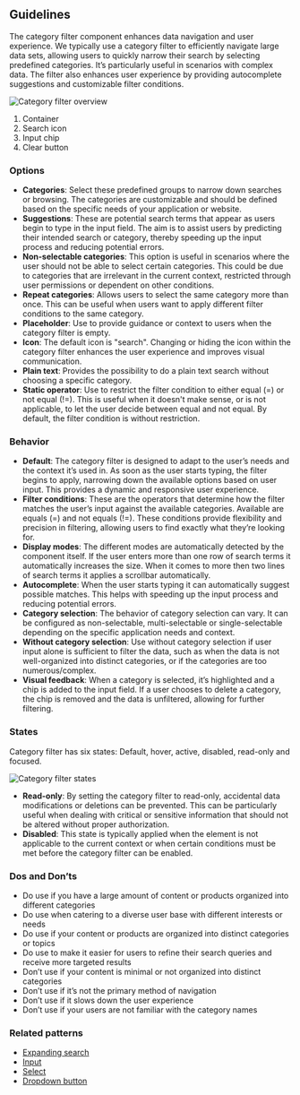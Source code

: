 ## Guidelines

The category filter component enhances data navigation and user experience. We typically use a category filter to efficiently navigate large data sets, allowing users to quickly narrow their search by selecting predefined categories. It’s particularly useful in scenarios with complex data. The filter also enhances user experience by providing autocomplete suggestions and customizable filter conditions.

![Category filter overview](https://www.figma.com/design/wEptRgAezDU1z80Cn3eZ0o/iX-Pattern-Illustrations?type=design&node-id=1799-38402&mode=design&t=hgAA8GogE70JbHHy-1)

1. Container
2. Search icon
3. Input chip
4. Clear button

### Options

- **Categories**: Select these predefined groups to narrow down searches or browsing. The categories are customizable and should be defined based on the specific needs of your application or website.
- **Suggestions**: These are potential search terms that appear as users begin to type in the input field. The aim is to assist users by predicting their intended search or category, thereby speeding up the input process and reducing potential errors.
- **Non-selectable categories**: This option is useful in scenarios where the user should not be able to select certain categories. This could be due to categories that are irrelevant in the current context, restricted through user permissions or dependent on other conditions.
- **Repeat categories**: Allows users to select the same category more than once. This can be useful when users want to apply different filter conditions to the same category.
- **Placeholder**: Use to provide guidance or context to users when the category filter is empty.
- **Icon**: The default icon is "search". Changing or hiding the icon within the category filter enhances the user experience and improves visual communication.
- **Plain text**: Provides the possibility to do a plain text search without choosing a specific category.
- **Static operator**: Use to restrict the filter condition to either equal (=) or not equal (!=). This is useful when it doesn't make sense, or is not applicable, to let the user decide between equal and not equal. By default, the filter condition is without restriction.

### Behavior

- **Default**: The category filter is designed to adapt to the user’s needs and the context it’s used in. As soon as the user starts typing, the filter begins to apply, narrowing down the available options based on user input. This provides a dynamic and responsive user experience.
- **Filter conditions**: These are the operators that determine how the filter matches the user’s input against the available categories. Available are equals (=) and not equals (!=). These conditions provide flexibility and precision in filtering, allowing users to find exactly what they’re looking for.
- **Display modes**: The different modes are automatically detected by the component itself. If the user enters more than one row of search terms it automatically increases the size. When it comes to more then two lines of search terms it applies a scrollbar automatically.
- **Autocomplete**: When the user starts typing it can automatically suggest possible matches. This helps with speeding up the input process and reducing potential errors.
- **Category selection**: The behavior of category selection can vary. It can be configured as non-selectable, multi-selectable or single-selectable depending on the specific application needs and context.
- **Without category selection**: Use without category selection if user input alone is sufficient to filter the data, such as when the data is not well-organized into distinct categories, or if the categories are too numerous/complex.
- **Visual feedback**: When a category is selected, it’s highlighted and a chip is added to the input field. If a user chooses to delete a category, the chip is removed and the data is unfiltered, allowing for further filtering.

### States

Category filter has six states: Default, hover, active, disabled, read-only and focused.

![Category filter states](https://www.figma.com/design/wEptRgAezDU1z80Cn3eZ0o/iX-Pattern-Illustrations?type=design&node-id=1799-38415&mode=design&t=1vxCdaFjmBNHp8Sk-4)

- **Read-only**: By setting the category filter to read-only, accidental data modifications or deletions can be prevented. This can be particularly useful when dealing with critical or sensitive information that should not be altered without proper authorization.
- **Disabled**: This state is typically applied when the element is not applicable to the current context or when certain conditions must be met before the category filter can be enabled.

### Dos and Don’ts

- Do use if you have a large amount of content or products organized into different categories
- Do use when catering to a diverse user base with different interests or needs
- Do use if your content or products are organized into distinct categories or topics
- Do use to make it easier for users to refine their search queries and receive more targeted results
- Don’t use if your content is minimal or not organized into distinct categories
- Don’t use if it’s not the primary method of navigation
- Don’t use if it slows down the user experience
- Don’t use if your users are not familiar with the category names

### Related patterns

- [Expanding search](expanding-search.md)
- [Input](input.mdx)
- [Select](select.mdx)
- [Dropdown button](./buttons/dropdown-button.md)
